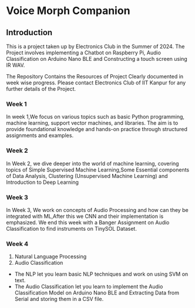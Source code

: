# Voice Morph Companion 
## Introduction
This is a project taken up by Electronics Club in the Summer of 2024. The Project involves implementing a Chatbot on Raspberry Pi, Audio Classification on Arduino Nano BLE and Constructing a touch screen using IR WAV. 

The Repository Contains the Resources of Project Clearly documented in week wise progress. Please contact Electronics Club of IIT Kanpur for any further details of the Project. 

### Week 1 
In week 1,We focus on various topics such as basic Python programming, machine learning, support vector machines, and libraries. The aim is to provide foundational knowledge and hands-on practice through structured assignments and examples.

### Week 2

In Week 2, we dive deeper into the world of machine learning, covering topics of Simple Supervised Machine Learning,Some Essential components of Data Analysis, Clustering (Unsupervised Machine Learning) and Introduction to Deep Learning 

### Week 3 

In Week 3, We work on concepts of Audio Processing and how can they be integrated with ML,After this we CNN and their implementation is emphasized. We end this week with a Banger Assignment on Audio Classification to find instruments on TinySOL Dataset. 

### Week 4
1. Natural Language Processing 
2. Audio Classification

- The NLP let you learn basic NLP techniques and work on using SVM on text.
- The Audio Classification let you learn to implement the Audio Classification Model on Arduino Nano BLE and Extracting Data from Serial and storing them in a CSV file.
